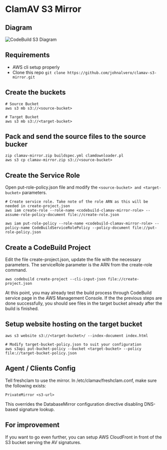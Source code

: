 # ClamAV S3 Mirror

## Diagram

![CodeBuild S3 Diagram](https://raw.githubusercontent.com/johnalvero/clamav-s3-mirror/master/diagram.jpeg)

## Requirements
  - AWS cli setup properly
  - Clone this repo `git clone https://github.com/johnalvero/clamav-s3-mirror.git`

## Create the buckets
```
# Source Bucket
aws s3 mb s3://<source-bucket>

# Target Bucket
aws s3 mb s3://<target-bucket>
```
## Pack and send the source files to the source bucker
```
zip clamav-mirror.zip buildspec.yml clamdownloader.pl
aws s3 cp clamav-mirror.zip s3://<source-bucket>
```
## Create the Service Role
Open put-role-policy.json file and modify the `<source-bucket> and <target-bucket>` parameters.
```
# Create service role. Take note of the role ARN as this will be needed in create-project.json
aws iam create-role --role-name <codebuild-clamav-mirror-role> --assume-role-policy-document file://create-role.json

aws iam put-role-policy --role-name <codebuild-clamav-mirror-role> --policy-name CodeBuildServiceRolePolicy --policy-document file://put-role-policy.json
```

## Create a CodeBuild Project
Edit the file create-project.json, update the file with the necessary parameters. The serviceRole parameter is the ARN from the create-role command.
```
aws codebuild create-project --cli-input-json file://create-project.json
```
At this point, you may already test the build process through CodeBuild service page in the AWS Management Console. If the the previous steps are done successfully, you should see files in the target bucket already after the build is finished.

## Setup website hosting on the target bucket
```
aws s3 website s3://<target-bucket>/ --index-document index.html

# Modify target-bucket-policy.json to suit your configuration
aws s3api put-bucket-policy --bucket <target-bucket> --policy file://target-bucket-policy.json
```



## Agent / Clients Config
Tell freshclam to use the mirror. In /etc/clamav/freshclam.conf, make sure the following exists:
```
PrivateMirror <s3-url>
```
This overrides the DatabaseMirror configuration directive disabling DNS-based signature lookup.

## For improvement
If you want to go even further, you can setup AWS CloudFront in front of the S3 bucket serving the AV signatures.
